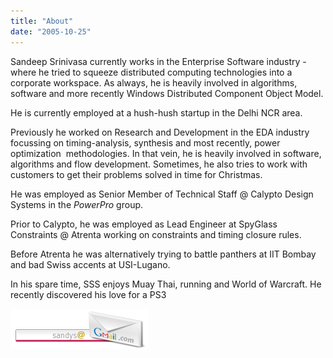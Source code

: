 ```yaml
---
title: "About"
date: "2005-10-25"
---
```


Sandeep Srinivasa currently works in the Enterprise Software industry - where he tried to squeeze distributed computing technologies into a corporate workspace. As always, he is heavily involved in algorithms, software and more recently Windows Distributed Component Object Model.

He is currently employed at a hush-hush startup in the Delhi NCR area.

Previously he worked on Research and Development in the EDA industry focussing on timing-analysis, synthesis and most recently, power optimization  methodologies. In that vein, he is heavily involved in software, algorithms and flow development. Sometimes, he also tries to work with customers to get their problems solved in time for Christmas.

He was employed as Senior Member of Technical Staff @ Calypto Design Systems in the _PowerPro_ group.

Prior to Calypto, he was employed as Lead Engineer at SpyGlass Constraints @ Atrenta working on constraints and timing closure rules.

Before Atrenta he was alternatively trying to battle panthers at IIT Bombay and bad Swiss accents at USI-Lugano.

In his spare time, SSS enjoys Muay Thai, running and World of Warcraft. He recently discovered his love for a PS3

![gmail-address](images/gmail.php.png)

